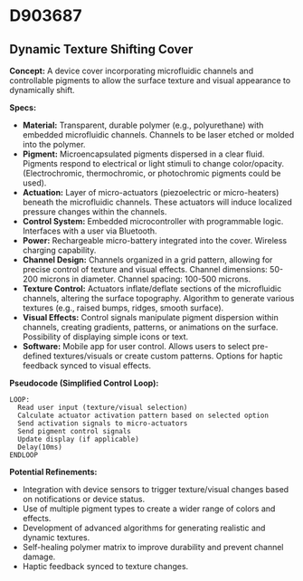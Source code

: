# D903687

## Dynamic Texture Shifting Cover

**Concept:** A device cover incorporating microfluidic channels and controllable pigments to allow the surface texture and visual appearance to dynamically shift.

**Specs:**

*   **Material:** Transparent, durable polymer (e.g., polyurethane) with embedded microfluidic channels. Channels to be laser etched or molded into the polymer.
*   **Pigment:** Microencapsulated pigments dispersed in a clear fluid. Pigments respond to electrical or light stimuli to change color/opacity. (Electrochromic, thermochromic, or photochromic pigments could be used).
*   **Actuation:** Layer of micro-actuators (piezoelectric or micro-heaters) beneath the microfluidic channels. These actuators will induce localized pressure changes within the channels.
*   **Control System:**  Embedded microcontroller with programmable logic. Interfaces with a user via Bluetooth.
*   **Power:** Rechargeable micro-battery integrated into the cover. Wireless charging capability.
*   **Channel Design:** Channels organized in a grid pattern, allowing for precise control of texture and visual effects. Channel dimensions: 50-200 microns in diameter. Channel spacing: 100-500 microns.
*   **Texture Control:**  Actuators inflate/deflate sections of the microfluidic channels, altering the surface topography.  Algorithm to generate various textures (e.g., raised bumps, ridges, smooth surface).
*   **Visual Effects:**  Control signals manipulate pigment dispersion within channels, creating gradients, patterns, or animations on the surface. Possibility of displaying simple icons or text.
*   **Software:** Mobile app for user control. Allows users to select pre-defined textures/visuals or create custom patterns. Options for haptic feedback synced to visual effects.

**Pseudocode (Simplified Control Loop):**

```
LOOP:
  Read user input (texture/visual selection)
  Calculate actuator activation pattern based on selected option
  Send activation signals to micro-actuators
  Send pigment control signals
  Update display (if applicable)
  Delay(10ms)
ENDLOOP
```

**Potential Refinements:**

*   Integration with device sensors to trigger texture/visual changes based on notifications or device status.
*   Use of multiple pigment types to create a wider range of colors and effects.
*   Development of advanced algorithms for generating realistic and dynamic textures.
*   Self-healing polymer matrix to improve durability and prevent channel damage.
*   Haptic feedback synced to texture changes.